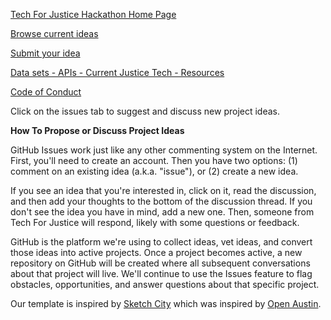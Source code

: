 <a href="http://www.techforjustice.org/">Tech For Justice Hackathon Home Page</a>

<a href="https://github.com/TechForJustice/project-ideas/issues">Browse current ideas</a>

<a href="https://github.com/TechForJustice/project-ideas/issues/new">Submit your idea</a>

<a href="https://github.com/TechForJustice/Datasets-API-Tech-Resources">Data sets - APIs - Current Justice Tech - Resources</a> 

<a href="https://github.com/TechForJustice/project-ideas/blob/master/CODE_OF_CONDUCT.md">Code of Conduct</a>

Click on the issues tab to suggest and discuss new project ideas.

<b>How To Propose or Discuss Project Ideas</b>

GitHub Issues work just like any other commenting system on the Internet. First, you'll need to create an account. Then you have two options: (1) comment on an existing idea (a.k.a. "issue"), or (2) create a new idea.

If you see an idea that you're interested in, click on it, read the discussion, and then add your thoughts to the bottom of the discussion thread. If you don't see the idea you have in mind, add a new one. Then, someone from Tech For Justice will respond, likely with some questions or feedback.

GitHub is the platform we're using to collect ideas, vet ideas, and convert those ideas into active projects. Once a project becomes active, a new repository on GitHub will be created where all subsequent conversations about that project will live. We'll continue to use the Issues feature to flag obstacles, opportunities, and answer questions about that specific project.

Our template is inspired by <a href="https://github.com/sketch-city/project-ideas">Sketch City</a> which was inspired by <a href="https://github.com/open-austin/project-ideas">Open Austin</a>.
